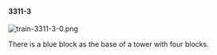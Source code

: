 #### 3311-3
![train-3311-3-0.png](https://github.com/lil-lab/nlvr/raw/master/nlvr/train/images/4/train-3311-3-0.png "train-3311-3-0.png")

There is a blue block as the base of a tower with four blocks.